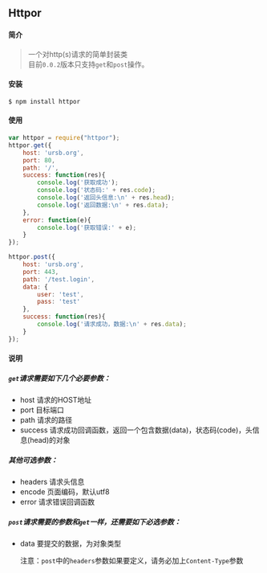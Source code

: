 Httpor
----
#### 简介
> 一个对http(s)请求的简单封装类   
> 目前`0.0.2`版本只支持`get`和`post`操作。

#### 安装
    $ npm install httpor

#### 使用
```js
var httpor = require("httpor");
httpor.get({
	host: 'ursb.org',
	port: 80,
	path: '/',
	success: function(res){
		console.log('获取成功');
		console.log('状态码:' + res.code);
		console.log('返回头信息:\n' + res.head);
		console.log('返回数据:\n' + res.data);
	},
	error: function(e){
		console.log('获取错误:' + e);
	}
});

httpor.post({
	host: 'ursb.org',
	port: 443,
	path: '/test.login',
	data: {
		user: 'test',
		pass: 'test'
	},
	success: function(res){
		console.log('请求成功，数据:\n' + res.data);
	}
});
```

#### 说明
##### `get`请求需要如下几个必要参数：    
*  host    请求的HOST地址    
*  port    目标端口    
*  path    请求的路径    
*  success    请求成功回调函数，返回一个包含数据(data)，状态码(code)，头信息(head)的对象    
##### 其他可选参数：    
*  headers 请求头信息    
*  encode  页面编码，默认utf8    
*  error   请求错误回调函数    

##### `post`请求需要的参数和`get`一样，还需要如下必选参数：
*  data     要提交的数据，为对象类型

    注意：`post`中的`headers`参数如果要定义，请务必加上`Content-Type`参数
